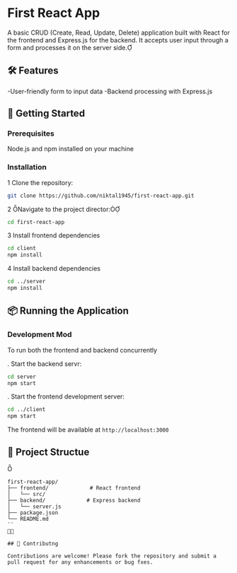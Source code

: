 # First React App

A basic CRUD (Create, Read, Update, Delete) application built with React for the frontend and Express.js for the backend. It accepts user input through a form and processes it on the server side.

## 🛠️ Features

-User-friendly form to input data
-Backend processing with Express.js

## 🚀 Getting Started

### Prerequisites

Node.js and npm installed on your machine

### Installation

1 Clone the repository:
   ```bash
   git clone https://github.com/niktal1945/first-react-app.git
   ```

2 Navigate to the project director:
   ```bash
   cd first-react-app
   ```

3 Install frontend dependencies
   ```bash
   cd client
   npm install
   ```

4 Install backend dependencies
   ```bash
   cd ../server
   npm install
   ```

## 📦 Running the Application

### Development Mod

To run both the frontend and backend concurrently

. Start the backend servr:
   ```bash
   cd server
   npm start
   ```

. Start the frontend development server:
   ```bash
   cd ../client
   npm start
   ```


The frontend will be available at `http://localhost:3000`

## 📁 Project Structue


```
first-react-app/
├── frontend/             # React frontend
│   └── src/
├── backend/             # Express backend
│   └── server.js
├── package.json
└── README.md
``


## 🤝 Contributng

Contributions are welcome! Please fork the repository and submit a pull request for any enhancements or bug fxes. 